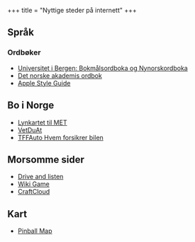 +++
title = "Nyttige steder på internett"
+++

## Språk

### Ordbøker

- [Universitet i Bergen: Bokmålsordboka og Nynorskordboka](https://ordbokene.no)
- [Det norske akademis ordbok](https://naob.no)
- [Apple Style Guide](https://support.apple.com/no-no/guide/applestyleguide/welcome/web)

## Bo i Norge

- [Lynkartet til MET](https://lyn.met.no)
- [VetDuAt](https://vetduat.no)
- [TFFAuto Hvem forsikrer bilen](https://tffauto.no/minside/ansvarligSelskap)

## Morsomme sider

- [Drive and listen](https://driveandlisten.herokuapp.com)
- [Wiki Game](https://en.wikipedia.org/wiki/Wikipedia:Wiki_Game)
- [CraftCloud](https://craftcloud3d.com)

## Kart

- [Pinball Map](https://pinballmap.com/map)
